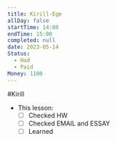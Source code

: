 ```yaml
---
title: Kirill-Ege
allDay: false
startTime: 14:00
endTime: 15:00
completed: null
date: 2023-05-14
Status:
  - Had
  - Paid
Money: 1100
---
```

#Kirill 
- This lesson: 
	- [ ] Checked HW
	- [ ] Checked EMAIL and ESSAY
	- [ ] Learned 
